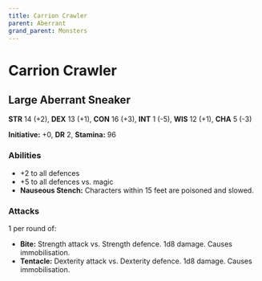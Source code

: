 ```yaml
---
title: Carrion Crawler
parent: Aberrant
grand_parent: Monsters
---
```


# Carrion Crawler

## Large Aberrant Sneaker
**STR** 14 (+2), **DEX** 13 (+1), **CON** 16 (+3), **INT** 1 (-5), **WIS** 12 (+1), **CHA** 5 (-3)

**Initiative:** +0, **DR** 2, **Stamina:** 96

### Abilities
* +2 to all defences
* +5 to all defences vs. magic
* **Nauseous Stench:** Characters within 15 feet are poisoned and slowed.

### Attacks
1 per round of:
* **Bite:** Strength attack vs. Strength defence. 1d8 damage. Causes immobilisation.
* **Tentacle:** Dexterity attack vs. Dexterity defence. 1d8 damage. Causes immobilisation.
